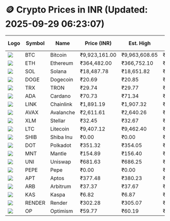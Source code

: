 # 🪙 Crypto Prices in INR (Updated: 2025-09-29 06:23:07)

| Logo | Symbol | Name       | Price (INR) | Est. High | Est. Low | Gross Profit | Fees | Net Profit | ROI % |
|------|--------|------------|-------------|-----------|----------|---------------|------|-------------|--------|
| ![](https://coin-images.coingecko.com/coins/images/1/large/bitcoin.png?1696501400) | BTC    | Bitcoin    | ₹9,923,161.00 | ₹9,963,608.65 | ₹9,882,713.35 | ₹818.55 | ₹200.00 | ₹618.55 | 0.62% |
| ![](https://coin-images.coingecko.com/coins/images/279/large/ethereum.png?1696501628) | ETH    | Ethereum   | ₹364,482.00 | ₹366,752.10 | ₹362,211.90 | ₹1,253.47 | ₹200.00 | ₹1,053.47 | 1.05% |
| ![](https://coin-images.coingecko.com/coins/images/4128/large/solana.png?1718769756) | SOL    | Solana     | ₹18,487.78 | ₹18,651.82 | ₹18,323.74 | ₹1,790.51 | ₹200.00 | ₹1,590.51 | 1.59% |
| ![](https://coin-images.coingecko.com/coins/images/5/large/dogecoin.png?1696501409) | DOGE   | Dogecoin   | ₹20.69 | ₹20.85 | ₹20.53 | ₹1,563.60 | ₹200.00 | ₹1,363.60 | 1.36% |
| ![](https://coin-images.coingecko.com/coins/images/1094/large/tron-logo.png?1696502193) | TRX    | TRON       | ₹29.74 | ₹29.77 | ₹29.71 | ₹222.17 | ₹200.00 | ₹22.17 | 0.02% |
| ![](https://coin-images.coingecko.com/coins/images/975/large/cardano.png?1696502090) | ADA    | Cardano    | ₹70.73 | ₹71.34 | ₹70.12 | ₹1,741.31 | ₹200.00 | ₹1,541.31 | 1.54% |
| ![](https://coin-images.coingecko.com/coins/images/877/large/chainlink-new-logo.png?1696502009) | LINK   | Chainlink  | ₹1,891.19 | ₹1,907.32 | ₹1,875.06 | ₹1,720.75 | ₹200.00 | ₹1,520.75 | 1.52% |
| ![](https://coin-images.coingecko.com/coins/images/12559/large/Avalanche_Circle_RedWhite_Trans.png?1696512369) | AVAX   | Avalanche  | ₹2,611.61 | ₹2,640.26 | ₹2,582.96 | ₹2,218.62 | ₹200.00 | ₹2,018.62 | 2.02% |
| ![](https://coin-images.coingecko.com/coins/images/100/large/fmpFRHHQ_400x400.jpg?1735231350) | XLM    | Stellar    | ₹32.45 | ₹32.67 | ₹32.23 | ₹1,349.57 | ₹200.00 | ₹1,149.57 | 1.15% |
| ![](https://coin-images.coingecko.com/coins/images/2/large/litecoin.png?1696501400) | LTC    | Litecoin   | ₹9,407.12 | ₹9,462.40 | ₹9,351.85 | ₹1,182.12 | ₹200.00 | ₹982.12 | 0.98% |
| ![](https://coin-images.coingecko.com/coins/images/11939/large/shiba.png?1696511800) | SHIB   | Shiba Inu  | ₹0.00 | ₹0.00 | ₹0.00 | ₹1,040.55 | ₹200.00 | ₹840.55 | 0.84% |
| ![](https://coin-images.coingecko.com/coins/images/12171/large/polkadot.png?1696512008) | DOT    | Polkadot   | ₹351.32 | ₹354.05 | ₹348.59 | ₹1,563.71 | ₹200.00 | ₹1,363.71 | 1.36% |
| ![](https://coin-images.coingecko.com/coins/images/30980/large/Mantle-Logo-mark.png?1739213200) | MNT    | Mantle     | ₹154.89 | ₹156.40 | ₹153.38 | ₹1,965.67 | ₹200.00 | ₹1,765.67 | 1.77% |
| ![](https://coin-images.coingecko.com/coins/images/12504/large/uniswap-logo.png?1720676669) | UNI    | Uniswap    | ₹681.63 | ₹686.25 | ₹677.01 | ₹1,364.82 | ₹200.00 | ₹1,164.82 | 1.16% |
| ![](https://coin-images.coingecko.com/coins/images/29850/large/pepe-token.jpeg?1696528776) | PEPE   | Pepe       | ₹0.00 | ₹0.00 | ₹0.00 | ₹1,289.24 | ₹200.00 | ₹1,089.24 | 1.09% |
| ![](https://coin-images.coingecko.com/coins/images/26455/large/aptos_round.png?1696525528) | APT    | Aptos      | ₹377.48 | ₹380.23 | ₹374.73 | ₹1,467.45 | ₹200.00 | ₹1,267.45 | 1.27% |
| ![](https://coin-images.coingecko.com/coins/images/16547/large/arb.jpg?1721358242) | ARB    | Arbitrum   | ₹37.37 | ₹37.67 | ₹37.07 | ₹1,594.09 | ₹200.00 | ₹1,394.09 | 1.39% |
| ![](https://coin-images.coingecko.com/coins/images/25751/large/kaspa-icon-exchanges.png?1696524837) | KAS    | Kaspa      | ₹6.82 | ₹6.87 | ₹6.77 | ₹1,373.00 | ₹200.00 | ₹1,173.00 | 1.17% |
| ![](https://coin-images.coingecko.com/coins/images/11636/large/rndr.png?1696511529) | RENDER | Render     | ₹302.28 | ₹305.07 | ₹299.49 | ₹1,863.17 | ₹200.00 | ₹1,663.17 | 1.66% |
| ![](https://coin-images.coingecko.com/coins/images/25244/large/Optimism.png?1696524385) | OP     | Optimism   | ₹59.77 | ₹60.19 | ₹59.35 | ₹1,415.33 | ₹200.00 | ₹1,215.33 | 1.22% |
